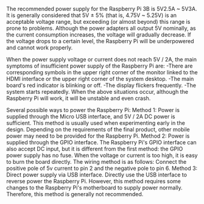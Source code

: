 The recommended power supply for the Raspberry Pi 3B is 5V2.5A ~ 5V3A. It is generally considered that 5V ± 5% (that is, 4.75V ~ 5.25V) is an acceptable voltage range, but exceeding (or almost beyond) this range is prone to problems. Although the power adapters all output
5V nominally, as the current consumption increases, the voltage will gradually decrease. If the voltage drops to a certain level, the
Raspberry Pi will be underpowered and cannot work properly.

When the power supply voltage or current does not reach 5V / 2A, the main symptoms of insufficient power supply of the Raspberry Pi are:
-There are corresponding symbols in the upper right corner of the monitor linked to the HDMI interface or the upper right corner of the
  system desktop.
-The main board's red indicator is blinking or off.
-The display flickers frequently.
-The system starts repeatedly.
When the above situations occur, although the Raspberry Pi will work, it will be unstable and even crash.

Several possible ways to power the Raspberry Pi:
  Method 1:
Power is supplied through the Micro USB interface, and 5V / 2A DC power is sufficient. This method is usually used when experimenting
early in the design. Depending on the requirements of the final product, other mobile power may need to be provided for the Raspberry
Pi.
  Method 2: 
Power is supplied through the GPIO interface. The Raspberry Pi's GPIO interface can also accept DC input, but it is different from the
first method: the GPIO power supply has no fuse. When the voltage or current is too high, it is easy to burn the board directly. The
wiring method is as follows: Connect the positive pole of 5v current to pin 2 and the negative pole to pin 6.
Method 3: 
Direct power supply via USB interface. Directly use the USB interface to reverse power the Raspberry Pi. However, this method
requires some changes to the Raspberry Pi's motherboard to supply power normally. Therefore, this method is generally not
recommended.

